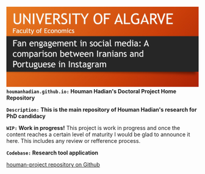 

![houmanhadian.github.io](./hhadianproject.jpg?raw=true "Houman Hadian's Doctoral Project")
**`houmanhadian.github.io:` Houman Hadian's Doctoral Project Home Repository**

**`Description:`**
**This is the main repository of Houman Hadian's research for PhD candidacy**

**`WIP:` Work in progress!**
This project is work in progress and once the content reaches a certain level of maturity 
I would be glad to announce it here. This includes any review or refference process.


**`Codebase:` Research tool application**

[houman-project repository on Github](https://github.com/emg110/houman-project/)


